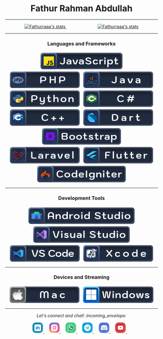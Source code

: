 <h1 align="center">Fathur Rahman Abdullah</h1>

---

<div align="center">
  <a href="https://github.com/Quadrified/Quadrified">
    <img width="360" src="https://github-readme-stats.anuraghazra1.vercel.app/api?username=fathurrahman0530&show_icons=true&include_all_commits=true&theme=tokyonight" alt="Fathurraaa's stats" /> 
  </a>
  &nbsp&nbsp&nbsp&nbsp&nbsp&nbsp&nbsp&nbsp&nbsp&nbsp&nbsp&nbsp&nbsp&nbsp&nbsp&nbsp&nbsp&nbsp&nbsp&nbsp&nbsp&nbsp&nbsp&nbsp&nbsp
  <a href="https://github.com/Quadrified/Quadrified">
    <img width="300" src="https://github-readme-stats.anuraghazra1.vercel.app/api/top-langs/?username=fathurrahman0530&layout=compact&theme=tokyonight" alt="Fathurraaa's stats" />
  </a>
 </div>

---

<h3 align="center">Languages and Frameworks</h3>

<p align="center">
  <img src="https://github.com/fathurrahman0530/fathurrahman0530/blob/main/new-assets/language-and-framework/javascript.svg" alt="js" style="vertical-align:top; margin:4px">
  <img src="https://github.com/fathurrahman0530/fathurrahman0530/blob/main/new-assets/language-and-framework/php.svg" alt="php" style="vertical-align:top; margin:4px">
  <img src="https://github.com/fathurrahman0530/fathurrahman0530/blob/main/new-assets/language-and-framework/java.svg" alt="java" style="vertical-align:top; margin:4px">
  <img src="https://github.com/fathurrahman0530/fathurrahman0530/blob/main/new-assets/language-and-framework/python.svg" alt="python" style="vertical-align:top; margin:4px">
  <img src="https://github.com/fathurrahman0530/fathurrahman0530/blob/main/new-assets/language-and-framework/csharp.svg" alt="csharp_dotnet" style="vertical-align:top; margin:4px">
  <img src="https://github.com/fathurrahman0530/fathurrahman0530/blob/main/new-assets/language-and-framework/cpp.svg" alt="c_plus_plus" style="vertical-align:top; margin:4px">
  <img src="https://github.com/fathurrahman0530/fathurrahman0530/blob/main/new-assets/language-and-framework/dart.svg" alt="dart" style="vertical-align:top; margin:4px"><br>
  <img src="https://github.com/fathurrahman0530/fathurrahman0530/blob/main/new-assets/language-and-framework/bootstrap.svg" alt="bootstrap" style="vertical-align:top; margin:4px">
  <img src="https://github.com/fathurrahman0530/fathurrahman0530/blob/main/new-assets/language-and-framework/laravel.svg" alt="laravel" style="vertical-align:top; margin:4px">
  <img src="https://github.com/fathurrahman0530/fathurrahman0530/blob/main/new-assets/language-and-framework/flutter.svg" alt="flutter" style="vertical-align:top; margin:4px">
  <img src="https://github.com/fathurrahman0530/fathurrahman0530/blob/main/new-assets/language-and-framework/codeigniter.svg" alt="codeigniter" style="vertical-align:top; margin:4px">
</p>

---

<h3 align="center">Development Tools</h3>

<p align="center">
  <img src="https://github.com/fathurrahman0530/fathurrahman0530/blob/main/new-assets/development-tools/android-studio.svg" alt="android studio" style="vertical-align:top; margin:4px">
  <img src="https://github.com/fathurrahman0530/fathurrahman0530/blob/main/new-assets/development-tools/visual-studio.svg" alt="visual studio" style="vertical-align:top; margin:4px">
  <img src="https://github.com/fathurrahman0530/fathurrahman0530/blob/main/new-assets/development-tools/vs-code.svg" alt="vs code" style="vertical-align:top; margin:4px">
  <img src="https://github.com/fathurrahman0530/fathurrahman0530/blob/main/new-assets/development-tools/xcode.svg" alt="xcode" style="vertical-align:top; margin:4px">
</p>

---

<h3 align="center">Devices and Streaming</h3>

<p align="center">
  <img src="https://github.com/fathurrahman0530/fathurrahman0530/blob/main/new-assets/devices/MacBook.svg" alt="macbook" style="vertical-align:top; margin:4px">
  <img src="https://github.com/fathurrahman0530/fathurrahman0530/blob/main/new-assets/devices/Windows.svg" alt="windows" style="vertical-align:top; margin:4px">
</p>

---

<p align="center"> 
  <i> Let's connect and chat! :incoming_envelope: </i>
</p>

<p align="center">
  <a href="https://www.linkedin.com/in/fathur-rahman-6417471a0" target="_blank">
    <img src="https://github.com/fathurrahman0530/fathurrahman0530/blob/main/new-assets/social/linkedin.svg" width="35px" alt="LinkedIn">
  </a> &nbsp; &nbsp;
  <a href="https://instagram.com/fathurraaa" target="_blank">
    <img src="https://github.com/fathurrahman0530/fathurrahman0530/blob/main/new-assets/social/instagram.svg" width="35px" alt="Instagram">
  </a> &nbsp; &nbsp;
  <a href="https://api.whatsapp.com/send?phone=+6281946602851" target="_blank">
    <img src="https://github.com/fathurrahman0530/fathurrahman0530/blob/main/new-assets/social/whatsapp.svg" width="35px" alt="Whatsapp">
  </a> &nbsp; &nbsp;
  <a href="https://t.me/Anonym05" target="_blank">
    <img src="https://github.com/fathurrahman0530/fathurrahman0530/blob/main/new-assets/social/telegram.svg" width="35px" alt="Telegram">
  </a> &nbsp; &nbsp;
  <a href="https://discord.gg/uvPPNEDbbm" target="_blank">
    <img src="https://github.com/fathurrahman0530/fathurrahman0530/blob/main/new-assets/social/discord.svg" width="35px" alt="discord">
  </a> &nbsp; &nbsp;
  <a href="https://www.youtube.com/channel/UC3VHsXkScT1GAEwKLPcqm4A" target="_blank">
    <img src="https://github.com/fathurrahman0530/fathurrahman0530/blob/main/new-assets/social/youtube.svg" width="35px" alt="youtube">
  </a> &nbsp; &nbsp;
</p>
